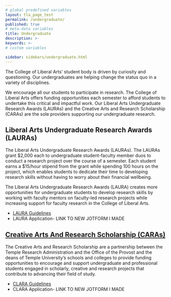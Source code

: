 ```yaml
---
# global predefined variables
layout: tla_page_test
permalink: /undergraduate/
published: true
# meta-data variables
title: Undergraduate
description: >-
keywords: >-
# custom variables

sidebar: sidebars/undergraduate.html
---
```

The College of Liberal Arts’ student body is driven by curiosity and questioning. Our undergraduates are helping change the status quo in a variety of disciplines. 

We encourage all our students to participate in research. The College of Liberal Arts offers funding opportunities each semester to afford students to undertake this critical and impactful work. Our Liberal Arts Undergraduate Research Awards (LAURAs) and the Creative Arts and Research Scholarship (CARAs) are the sole providers supporting our undergraduate research. 

## Liberal Arts Undergraduate Research Awards (LAURAs)
The Liberal Arts Undergraduate Research Awards (LAURAs). The LAURAs grant $2,000 each to undergraduate student-faculty member duos to conduct a research project over the course of a semester. Each student earns a $15/hour stipend from the grant while spending 100 hours on the project, which enables students to dedicate their time to developing research skills without having to worry about their financial wellbeing.

The Liberal Arts Undergraduate Research Awards (LAURA) creates more opportunities for undergraduate students to develop research skills by working with faculty mentors on faculty-led research projects while increasing support for faculty research in the College of Liberal Arts.

- [LAURA Guidelines](https://liberalarts.temple.edu/sites/liberalarts/files/LAURA%20Call%20for%20Proposals%20Summer%20and%20Fall%202019.pdf)
- LAURA Application- LINK TO NEW JOTFORM I MADE

## [Creative Arts And Research Scholarship (CARAs)](https://www.temple.edu/vpus/opportunities/CARAS.htm)
The Creative Arts and Research Scholarship are a partnership between the Temple Research Administration and the Office of the Provost and the deans of Temple University’s schools and colleges to provide funding opportunities to encourage and support undergraduate and professional students engaged in scholarly, creative and research projects that contribute to advancing their field of study.  

- [CLARA Guidelines](https://liberalarts.temple.edu/sites/liberalarts/files/CLARA%20Call%20for%20Proposals%20Fall%202018.pdf)
- CLARA Application- LINK TO NEW JOTFORM I MADE
